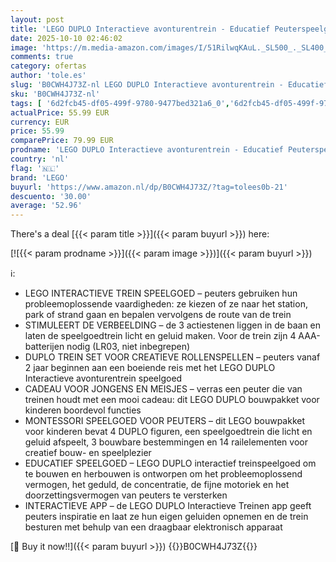 ```yaml
---
layout: post
title: 'LEGO DUPLO Interactieve avonturentrein - Educatief Peuterspeelgoed voor Jongens en Meisjes vanaf 2 Jaar - Incl. 14 Railstukken  Actiesteen met Geluid en 4 Figuren - Cadeautip - 10428'
date: 2025-10-10 02:46:02
image: 'https://m.media-amazon.com/images/I/51RilwqKAuL._SL500_._SL400_.jpg'
comments: true
category: ofertas
author: 'tole.es'
slug: 'B0CWH4J73Z-nl LEGO DUPLO Interactieve avonturentrein - Educatief...'
sku: 'B0CWH4J73Z-nl'
tags: [ '6d2fcb45-df05-499f-9780-9477bed321a6_0','6d2fcb45-df05-499f-9780-9477bed321a6_501','Arborist Merchandising Root','Bouw- & constructiespeelgoed','Creatieve spellen','Educatief speelgoed','Montessori','Self Service','Special Features Stores','Speelgoed & spellen','Speelgoedbouwsets','lego','🇳🇱', ]
actualPrice: 55.99 EUR
currency: EUR
price: 55.99
comparePrice: 79.99 EUR
prodname: 'LEGO DUPLO Interactieve avonturentrein - Educatief Peuterspeelgoed voor Jongens en Meisjes vanaf 2 Jaar - Incl. 14 Railstukken  Actiesteen met Geluid en 4 Figuren - Cadeautip - 10428'
country: 'nl'
flag: '🇳🇱'
brand: 'LEGO'
buyurl: 'https://www.amazon.nl/dp/B0CWH4J73Z/?tag=tolees0b-21'
descuento: '30.00'
average: '52.96'
---
```


There's a deal [{{< param title >}}]({{< param buyurl >}})  here:

[![{{< param prodname >}}]({{< param image >}})]({{< param buyurl >}})

ℹ️:

- LEGO INTERACTIEVE TREIN SPEELGOED – peuters gebruiken hun probleemoplossende vaardigheden: ze kiezen of ze naar het station, park of strand gaan en bepalen vervolgens de route van de trein
- STIMULEERT DE VERBEELDING – de 3 actiestenen liggen in de baan en laten de speelgoedtrein licht en geluid maken. Voor de trein zijn 4 AAA-batterijen nodig (LR03, niet inbegrepen)
- DUPLO TREIN SET VOOR CREATIEVE ROLLENSPELLEN – peuters vanaf 2 jaar beginnen aan een boeiende reis met het LEGO DUPLO Interactieve avonturentrein speelgoed
- CADEAU VOOR JONGENS EN MEISJES – verras een peuter die van treinen houdt met een mooi cadeau: dit LEGO DUPLO bouwpakket voor kinderen boordevol functies
- MONTESSORI SPEELGOED VOOR PEUTERS – dit LEGO bouwpakket voor kinderen bevat 4 DUPLO figuren, een speelgoedtrein die licht en geluid afspeelt, 3 bouwbare bestemmingen en 14 railelementen voor creatief bouw- en speelplezier
- EDUCATIEF SPEELGOED – LEGO DUPLO interactief treinspeelgoed om te bouwen en herbouwen is ontworpen om het probleemoplossend vermogen, het geduld, de concentratie, de fijne motoriek en het doorzettingsvermogen van peuters te versterken
- INTERACTIEVE APP – de LEGO DUPLO Interactieve Treinen app geeft peuters inspiratie en laat ze hun eigen geluiden opnemen en de trein besturen met behulp van een draagbaar elektronisch apparaat

[🛒 Buy it now!!]({{< param buyurl >}})
{{<world>}}B0CWH4J73Z{{</world>}}
